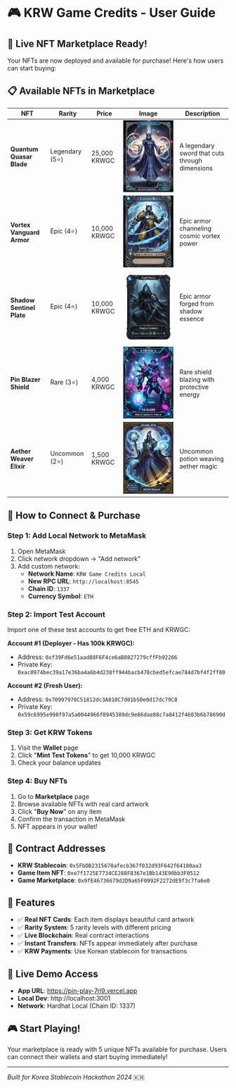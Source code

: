 # 🎮 KRW Game Credits - User Guide

## 🚀 **Live NFT Marketplace Ready!**

Your NFTs are now deployed and available for purchase! Here's how users can start buying:

## 📋 **Available NFTs in Marketplace**

| NFT | Rarity | Price | Image | Description |
|-----|--------|-------|-------|-------------|
| **Quantum Quasar Blade** | Legendary (5⭐) | 25,000 KRWGC | ![Quantum Quasar](./public/nft-items/quantum_quasar_card.png) | A legendary sword that cuts through dimensions |
| **Vortex Vanguard Armor** | Epic (4⭐) | 10,000 KRWGC | ![Vortex Vanguard](./public/nft-items/vortex_vanguard_card.png) | Epic armor channeling cosmic vortex power |
| **Shadow Sentinel Plate** | Epic (4⭐) | 10,000 KRWGC | ![Shadow Sentinel](./public/nft-items/shadow_sentinel_card.png) | Epic armor forged from shadow essence |
| **Pin Blazer Shield** | Rare (3⭐) | 4,000 KRWGC | ![Pin Blazer](./public/nft-items/pin_blazer_card.png) | Rare shield blazing with protective energy |
| **Aether Weaver Elixir** | Uncommon (2⭐) | 1,500 KRWGC | ![Aether Weaver](./public/nft-items/aether_weaver_card.png) | Uncommon potion weaving aether magic |

## 🔧 **How to Connect & Purchase**

### **Step 1: Add Local Network to MetaMask**
1. Open MetaMask
2. Click network dropdown → "Add network"
3. Add custom network:
   - **Network Name**: `KRW Game Credits Local`
   - **New RPC URL**: `http://localhost:8545`
   - **Chain ID**: `1337`
   - **Currency Symbol**: `ETH`

### **Step 2: Import Test Account**
Import one of these test accounts to get free ETH and KRWGC:

**Account #1 (Deployer - Has 100k KRWGC):**
- Address: `0xf39Fd6e51aad88F6F4ce6aB8827279cffFb92266`
- Private Key: `0xac0974bec39a17e36ba4a6b4d238ff944bacb478cbed5efcae784d7bf4f2ff80`

**Account #2 (Fresh User):**
- Address: `0x70997970C51812dc3A010C7d01b50e0d17dc79C8`
- Private Key: `0x59c6995e998f97a5a0044966f0945389dc9e86dae88c7a8412f4603b6b78690d`

### **Step 3: Get KRW Tokens**
1. Visit the **Wallet** page
2. Click "**Mint Test Tokens**" to get 10,000 KRWGC
3. Check your balance updates

### **Step 4: Buy NFTs**
1. Go to **Marketplace** page
2. Browse available NFTs with real card artwork
3. Click "**Buy Now**" on any item
4. Confirm the transaction in MetaMask
5. NFT appears in your wallet!

## 🎯 **Contract Addresses**
- **KRW Stablecoin**: `0x5FbDB2315678afecb367f032d93F642f64180aa3`
- **Game Item NFT**: `0xe7f1725E7734CE288F8367e1Bb143E90bb3F0512`
- **Game Marketplace**: `0x9fE46736679d2D9a65F0992F2272dE9f3c7fa6e0`

## 🎨 **Features**
- ✅ **Real NFT Cards**: Each item displays beautiful card artwork
- ✅ **Rarity System**: 5 rarity levels with different pricing
- ✅ **Live Blockchain**: Real contract interactions
- ✅ **Instant Transfers**: NFTs appear immediately after purchase
- ✅ **KRW Payments**: Use Korean stablecoin for transactions

## 🔴 **Live Demo Access**
- **App URL**: https://pin-play-7rl9.vercel.app
- **Local Dev**: http://localhost:3001
- **Network**: Hardhat Local (Chain ID: 1337)

## 🎮 **Start Playing!**
Your marketplace is ready with 5 unique NFTs available for purchase. Users can connect their wallets and start buying immediately!

---
*Built for Korea Stablecoin Hackathon 2024* 🇰🇷
